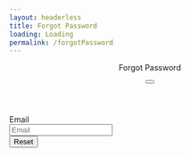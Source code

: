 ```yaml
---
layout: headerless
title: Forgot Password
loading: Loading
permalink: /forgotPassword
---
```

<div id="docId" class="forgotPassword"></div>
<div id="forgotPasswdFormModal" class="modal is-active">
        <div class="modal-background"></div>
        <div class="modal-card">
            <header class="modal-card-head">
                <p class="modal-card-title has-text-centered">Forgot Password</p>
                <button class="delete" aria-label="close"></button>
            </header>
            <section class="modal-card-body">
                <form id="forgotPasswdForm">
                    <div class="field">
                        <label class="label">Email</label>
                        <div class="control">
                            <input class="input" name="Email" type="email" placeholder="Email">
                        </div>
                    </div>
                    <div class="field is-grouped">
                        <div class="control">
                            <button id="forgotPasswdSubmit" class="button is-link">Reset</button>
                        </div>
                    </div>
                </form>
            </section>
        </div>
    </div>